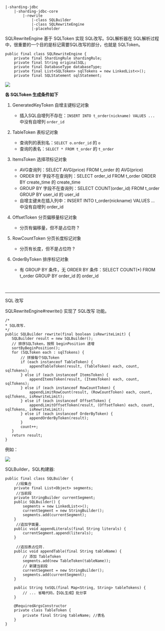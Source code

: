 

```
|-sharding-jdbc
    |-sharding-jdbc-core
        |-rewrite
        	|-class SQLBuilder
        	|-class SQLRewriteEngine
        	|-placeholder
```

SQLRewriteEngine 基于 SQLToken 实现 SQL改写。SQL解析器在 SQL解析过程中，很重要的一个目的是标记需要SQL改写的部分，也就是 SQLToken。

```
public final class SQLRewriteEngine {
    private final ShardingRule shardingRule;
    private final String originalSQL;
    private final DatabaseType databaseType;
    private final List<SQLToken> sqlTokens = new LinkedList<>();
    private final SQLStatement sqlStatement;
```

![](https://gitee.com/nick070809/pics/raw/master/shardingjdbc/18.png)

**各 SQLToken 生成条件如下** 

1. GeneratedKeyToken 自增主键标记对象

   - 插入SQL自增列不存在：`INSERT INTO t_order(nickname) VALUES ...` 中没有自增列 `order_id`

2. TableToken 表标记对象

   - 查询列的表别名：`SELECT o.order_id` 的 `o`
   - 查询的表名：`SELECT * FROM t_order` 的 `t_order`

3. ItemsToken 选择项标记对象

   - AVG查询列：SELECT AVG(price) FROM t_order 的 AVG(price)
   - ORDER BY 字段不在查询列：SELECT order_id FROM t_order ORDER BY create_time 的 create_time
   - GROUP BY 字段不在查询列：SELECT COUNT(order_id) FROM t_order GROUP BY user_id 的 user_id
   - 自增主键未在插入列中：INSERT INTO t_order(nickname) VALUES ... 中没有自增列 order_id

4. OffsetToken 分页偏移量标记对象

   - 分页有偏移量，但不是占位符 ?

5. RowCountToken 分页长度标记对象

   - 分页有长度，但不是占位符 ?

6. OrderByToken 排序标记对象

   - 有 GROUP BY 条件，无 ORDER BY 条件：SELECT COUNT(*) FROM t_order GROUP BY order_id 的 order_id

     ​

---

SQL 改写

SQLRewriteEngine#rewrite() 实现了 SQL改写 功能。

```
/*
* SQL改写.
*/
public SQLBuilder rewrite(final boolean isRewriteLimit) {
   SQLBuilder result = new SQLBuilder();
   // 排序SQLToken，按照 beginPosition 递增
   sortByBeginPosition();
   for (SQLToken each : sqlTokens) {
       // 拼接每个SQLToken
       if (each instanceof TableToken) {
           appendTableToken(result, (TableToken) each, count, sqlTokens);
       } else if (each instanceof ItemsToken) {
           appendItemsToken(result, (ItemsToken) each, count, sqlTokens);
       } else if (each instanceof RowCountToken) {
           appendLimitRowCount(result, (RowCountToken) each, count, sqlTokens, isRewriteLimit);
       } else if (each instanceof OffsetToken) {
           appendLimitOffsetToken(result, (OffsetToken) each, count, sqlTokens, isRewriteLimit);
       } else if (each instanceof OrderByToken) {
           appendOrderByToken(result);
       }
       count++;
   }
   return result;
}
```

例如：

![](https://gitee.com/nick070809/pics/raw/master/shardingjdbc/19.png) 

SQLBuilder，SQL构建器:

```
public final class SQLBuilder {
     //段集合
    private final List<Object> segments;
     //当前段
    private StringBuilder currentSegment;
    public SQLBuilder() {
        segments = new LinkedList<>();
        currentSegment = new StringBuilder();
        segments.add(currentSegment);
    }
     //追加字面量.
    public void appendLiterals(final String literals) {
        currentSegment.append(literals);
    }
    
     //追加表占位符.
    public void appendTable(final String tableName) {
        // 添加 TableToken
        segments.add(new TableToken(tableName));
        // 新建当前段
        currentSegment = new StringBuilder();
        segments.add(currentSegment);
    }
    
    public String toSQL(final Map<String, String> tableTokens) {
        // ... 省略代码，【SQL生成】处分享
    }
    
    @RequiredArgsConstructor
    private class TableToken {
        private final String tableName; //表名
    }
}
```

